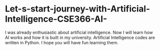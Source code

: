 # Let-s-start-journey-with-Artificial-Intelligence-CSE366-AI-
I was already enthusiastic about artificial intelligence. Now I will learn how AI works and how it is built in my university. Artificial Intelligence codes are written in Python. I hope you will have fun learning them.
